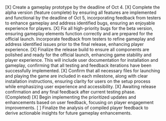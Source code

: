 [X] Create a gameplay prototype by the deadline of Oct 4.
[X] Complete the alpha version (feature complete) by ensuring all features are implemented and functional by the deadline of Oct 5, incorporating feedback from testers to enhance gameplay and address identified bugs, ensuring an enjoyable experience for players.
[X] Fix all high-priority bugs for the beta version, ensuring gameplay elements function correctly and are prepared for the official launch. Incorporate feedback from testers to refine gameplay and address identified issues prior to the final release, enhancing player experience.
[X] Finalize the release build to ensure all components are polished and ready for the official launch, enhancing game stability and player experience. This will include user documentation for installation and gameplay, confirming that all testing and feedback iterations have been successfully implemented.
[X] Confirm that all necessary files for launching and playing the game are included in each milestone, along with clear installation instructions, ensuring clarity for users on the setup process while emphasizing user experience and accessibility.
[X] Awaiting release confirmation and any final feedback after current testing phase. (Completed)
[X] Begin implementing the prioritized updates and enhancements based on user feedback, focusing on player engagement improvements.
[ ] Finalize the analysis of compiled player feedback to derive actionable insights for future gameplay enhancements.
